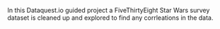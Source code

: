 In this Dataquest.io guided project a FiveThirtyEight Star Wars survey dataset is cleaned up and explored to find any
corrleations in the data. 
